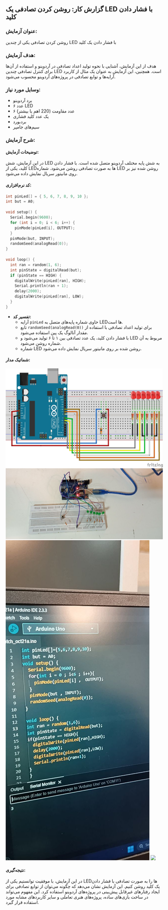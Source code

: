 ## گزارش کار: روشن کردن تصادفی یک LED با فشار دادن کلید

### عنوان آزمایش:
روشن کردن تصادفی یکی از چندین LED با فشار دادن یک کلید

### هدف آزمایش:
هدف از این آزمایش، آشنایی با نحوه تولید اعداد تصادفی در آردوینو و استفاده از آن‌ها برای کنترل تصادفی چندین LED است. همچنین، این آزمایش به عنوان یک مثال از کاربرد آرایه‌ها و توابع تصادفی در پروژه‌های آردوینو محسوب می‌شود.

### وسایل مورد نیاز:
* برد آردوینو
* ۶ عدد LED
* ۶ عدد مقاومت (220 اهم یا بیشتر)
* یک عدد کلید فشاری
* بردبورد
* سیم‌های جامپر

### شرح آزمایش:

#### توضیحات آزمایش:
در این آزمایش، شش LED به شش پایه مختلف آردوینو متصل شده است. با فشار دادن کلید، یکی از LEDها به صورت تصادفی روشن می‌شود. شماره LED روشن شده نیز بر روی مانیتور سریال نمایش داده می‌شود.

#### کد نرم‌افزاری:

```c++
int pinLed[] = { 5, 6, 7, 8, 9, 10 };
int but = A0;

void setup() {
  Serial.begin(9600);
  for (int i = 0; i < 6; i++) {
    pinMode(pinLed[i], OUTPUT);
  }
  pinMode(but, INPUT);
  randomSeed(analogRead(0));
}

void loop() {
  int ran = random(1, 6);
  int pinState = digitalRead(but);
  if (pinState == HIGH) {
    digitalWrite(pinLed[ran], HIGH);
    Serial.println(ran + 1);
    delay(2000);
    digitalWrite(pinLed[ran], LOW);
  }
}
```

* **تفسیر کد:**
  * آرایه `pinLed` حاوی شماره پایه‌های متصل به LEDها است.
  * تابع `randomSeed(analogRead(0))` برای تولید اعداد تصادفی با استفاده از مقدار آنالوگ یک پین استفاده می‌شود.
  * با فشار دادن کلید، یک عدد تصادفی بین ۱ تا ۶ تولید می‌شود و LED مربوط به آن شماره روشن می‌شود.
  * شماره LED روشن شده بر روی مانیتور سریال نمایش داده می‌شود.

#### شماتیک مدار:
![](https://github.com/vahidseyyedi/microProcessor/blob/main/04%20Laboratory/exercise%202/src/map2.jpg)
![](https://github.com/vahidseyyedi/microProcessor/blob/main/04%20Laboratory/exercise%202/src/2.1.jpg)
![](https://github.com/vahidseyyedi/microProcessor/blob/main/04%20Laboratory/exercise%202/src/2.2.jpg)
![](https://github.com/vahidseyyedi/microProcessor/blob/main/04%20Laboratory/exercise%202/src/2.3.gif)

#### نتیجه‌گیری:
در این آزمایش، با موفقیت توانستیم یکی از LEDها را به صورت تصادفی با فشار دادن یک کلید روشن کنیم. این آزمایش نشان می‌دهد که چگونه می‌توان از توابع تصادفی برای ایجاد رفتارهای غیرقابل پیش‌بینی در پروژه‌های آردوینو استفاده کرد. این مفهوم می‌تواند در ساخت بازی‌های ساده، پروژه‌های هنری تعاملی و سایر کاربردهای مشابه مورد استفاده قرار گیرد.
